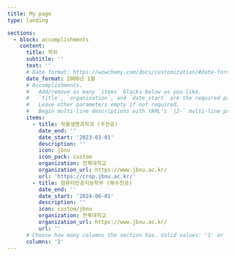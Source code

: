 ```yaml
---
title: My page
type: landing

sections:
  - block: accomplishments
    content:
      title: 학위
      subtitle: ''
      text: ''
      # Date format: https://wowchemy.com/docs/customization/#date-format
      date_format: 2006년 1월
      # Accomplishments.
      #   Add/remove as many `items` blocks below as you like.
      #   `title`, `organization`, and `date_start` are the required parameters.
      #   Leave other parameters empty if not required.
      #   Begin multi-line descriptions with YAML's `|2-` multi-line prefix.
      items:
        - title: 작물생명과학과 (주전공)
          date_end: ''
          date_start: '2023-03-01'
          description: ''
          icon: jbnu
          icon_pack: custom
          organization: 전북대학교
          organization_url: https://www.jbnu.ac.kr/
          url: 'https://crop.jbnu.ac.kr/'
        - title: 컴퓨터인공지능학부 (복수전공)
          date_end: ''
          date_start: '2024-06-01'
          description: ''
          icon: custom/jbnu
          organization: 전북대학교
          organization_url: https://www.jbnu.ac.kr/
          url: ''
      # Choose how many columns the section has. Valid values: '1' or '2'.
      columns: '2'
---
```

